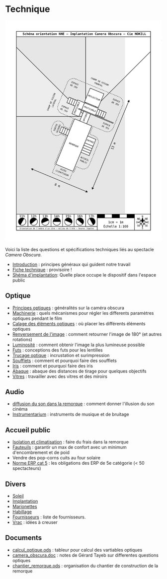 # Technique

![Shéma d'implantation](../plans/implantation-orientation-NNE.svg)

Voici la liste des questions et spécifications techniques liés au spectacle *Camera Obscura*.

- [Introduction](introtechnique.md) : principes généraux qui guident notre travail
- [Fiche technique](fiche-technique.md) : provisoire !
- [Shéma d'implantation](../plans/implantation-orientation-NNE.svg): Quelle place occupe le dispositif dans l'espace public

## Optique
- [Principes optiques](optique.md) : généralités sur la caméra obscura
- [Machinerie](machinerie.md) : quels mécanismes pour régler les differents paramètres optiques pendant le film 
- [Calage des éléments optiques](calage.md) : où placer les différents éléments optiques
- [Renversement de l'image](renversement.md) : comment retourner l'image de 180° (et autres rotations)
- [Luminosité](luminosite.md) : comment obtenir l'image la plus lumineuse possible
- [Futs](../technique/futs.md) : conceptions des futs pour les lentilles
- [Trucage optique](../technique/surimpression.md) : incrustation et surimpression
- [Soufflets](soufflets.md) : comment et pourquoi faire des soufflets
- [Iris](iris.md) : comment et pourquoi faire des iris
- [Abaque](abaque.md) : abaque des distances de tirage pour quelques objectifs
- [Vitres](vitres.md) : travailler avec des vitres et des miroirs

## Audio
- [diffusion du son dans la remorque](son.md) : comment donner l'illusion du son cinéma
- [Instrumentarium](instrumentarium.md) : instruments de musique et de bruitage

## Accueil public
- [Isolation et climatisation](isolation.md) : faire du frais dans la remorque
- [Fauteuils](fauteuils.md) : garantir un max de confort avec un minimum d'encombrement et de poid
- Vendre des pop-corns cuits au four solaire
- [Norme ERP cat 5](norme-erp.md) : les obligations des ERP de 5e catégorie (< 50 spectacteurs)
  
## Divers
- [Soleil](soleil.md)
- [Implantation](implantation.md)
- [Marionettes](marionettes.md)
- [Habillage](habillage.md)
- [Fournisseurs](fournisseurs.md) : liste de fournisseurs.
- [Vrac](vrac.md) : idées à creuser

## Documents
- [calcul_optique.ods](calcul_optique.ods) : tableur pour calcul des vartiables optiques
- [camera_obscura.doc](camera_obscura.doc) : notes de Gérard Tayeb sur differentes questions optiques
- [chantier_remorque.ods](chantier_remorque.ods) : organisation du chantier de construction de la remorque
